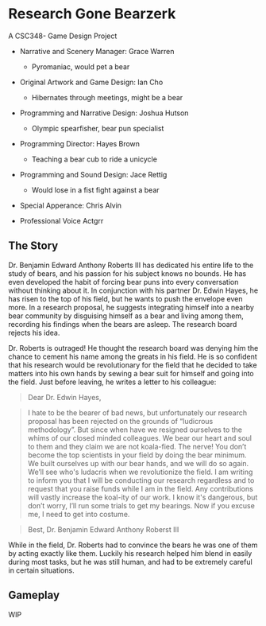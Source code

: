 # Research Gone Bearzerk 

A CSC348- Game Design Project

* Narrative and Scenery Manager: Grace Warren
  * Pyromaniac, would pet a bear
* Original Artwork and Game Design: Ian Cho
  *  Hibernates through meetings, might be a bear
* Programming and Narrative Design: Joshua Hutson
  * Olympic spearfisher, bear pun specialist
* Programming Director: Hayes Brown
  * Teaching a bear cub to ride a unicycle
* Programming and Sound Design: Jace Rettig
  * Would lose in a fist fight against a bear
  
* Special Apperance: Chris Alvin
 * Professional Voice Actgrr
## The Story

Dr. Benjamin Edward Anthony Roberts III has dedicated his entire life to the study of bears, and his passion for his subject knows no bounds. He has even developed the habit of forcing bear puns into every conversation without thinking about it. In conjunction with his partner Dr. Edwin Hayes, he has risen to the top of his field, but he wants to push the envelope even more. In a research proposal, he suggests integrating himself into a nearby bear community by disguising himself as a bear and living among them, recording his findings when the bears are asleep. The research board rejects his idea.

Dr. Roberts is outraged! He thought the research board was denying him the chance to cement his name among the greats in his field. He is so confident that his research would be revolutionary for the field that he decided to take matters into his own hands by sewing a bear suit for himself and going into the field. Just before leaving, he writes a letter to his colleague:


> Dear Dr. Edwin Hayes, 

> I hate to be the bearer of bad news, but unfortunately our research proposal has been rejected on the grounds of “ludicrous methodology”. But since when have we resigned ourselves to the whims of our closed minded colleagues. We bear our   heart and soul to them and they claim we are not koala-fied. The nerve! You don’t become the top scientists in your field by doing the bear minimum. We built ourselves up with our bear hands, and we will do so again. We’ll see who's ludacris when we revolutionize the field. I am writing to inform you that I will be conducting our research regardless and to request that you raise funds while I am in the field. Any contributions will vastly increase the koal-ity of our work. I know it's dangerous, but don’t worry, I’ll run some trials to get my bearings. Now if you excuse me, I need to get into costume.

> Best,
> Dr. Benjamin Edward Anthony Roberst III

While in the field, Dr. Roberts had to convince the bears he was one of them by acting exactly like them. Luckily his research helped him blend in easily during most tasks, but he was still human, and had to be extremely careful in certain situations.

## Gameplay

WIP




